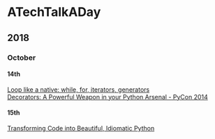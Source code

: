 
# ATechTalkADay

## 2018

### October

#### 14th
[Loop like a native: while, for, iterators, generators](https://www.youtube.com/watch?v=EnSu9hHGq5o)  
[Decorators: A Powerful Weapon in your Python Arsenal - PyCon 2014](https://www.youtube.com/watch?v=9oyr0mocZTg)

#### 15th
[Transforming Code into Beautiful, Idiomatic Python](https://www.youtube.com/watch?v=OSGv2VnC0go&t=788s)